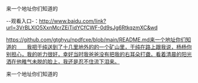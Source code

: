来一个地址你们知道的

--观看入口-：http://www.baidu.com/link?url=3VrBLXlO5XxnMcrZEiTidYCfCWF-0d9sJg6RtkqzmXC&wd

https://github.com/gtghyu/npdfcxe/blob/main/README.md来一个地址你们知道的　　我把于纯送到了十几里地外的的一个矿山里，于纯在路上跟我说，杨杨你别担心，我的听力很好，幸好当时我爸爸没有把我的右耳朵打聋。看着清晨的阳光洒在他稚气未脱的脸上，我还是忍不住流下泪来。

来一个地址你们知道的
